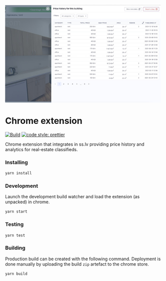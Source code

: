 <p align="center">
  <a href="https://chrome.google.com/webstore/detail/brokalys-sslv-historical/pmjalfejchcofiplefmhglefgbkocmmh" target="_blank">
    <img src="/demo.jpg" alt="Extension Demo" />
  </a>
</p>

# Chrome extension

[![Build](https://github.com/brokalys/chrome-extension/actions/workflows/build.yaml/badge.svg?branch=master)](https://github.com/brokalys/chrome-extension/actions/workflows/build.yaml)
[![code style: prettier](https://img.shields.io/badge/code_style-prettier-ff69b4.svg?style=flat-square)](https://github.com/prettier/prettier)

Chrome extension that integrates in ss.lv providing price history and analytics for real-estate classifieds.

### Installing

```sh
yarn install
```

### Development

Launch the development build watcher and load the extension (as unpacked) in chrome.

```sh
yarn start
```

### Testing

```sh
yarn test
```

### Building

Production build can be created with the following command. Deployment is done manually by uploading the build `zip` artefact to the chrome store.

```sh
yarn build
```
